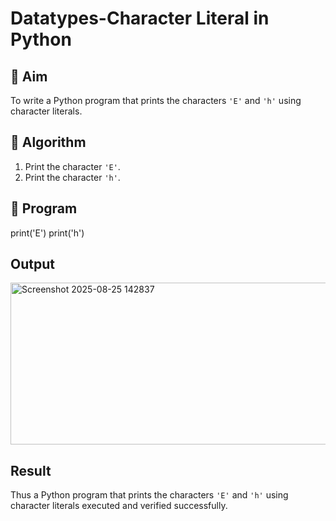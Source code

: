 # Datatypes-Character Literal in Python

## 🎯 Aim
To write a Python program that prints the characters `'E'` and `'h'` using character literals.

## 🧠 Algorithm
1. Print the character `'E'`.
2. Print the character `'h'`.

## 🧾 Program
print('E')
print('h')

## Output
<img width="853" height="259" alt="Screenshot 2025-08-25 142837" src="https://github.com/user-attachments/assets/44dbf070-5a37-40a8-9d95-c3dc11e84a05" />


## Result
Thus a Python program that prints the characters `'E'` and `'h'` using character literals executed and verified successfully.
